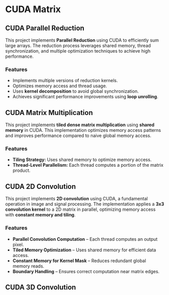 # CUDA Matrix

## CUDA Parallel Reduction
This project implements **Parallel Reduction** using CUDA to efficiently sum large arrays.
The reduction process leverages shared memory, thread synchronization, and multiple optimization techniques to achieve high performance.

### Features
- Implements multiple versions of reduction kernels.
- Optimizes memory access and thread usage.
- Uses **kernel decomposition** to avoid global synchronization.
- Achieves significant performance improvements using **loop unrolling**.

## CUDA Matrix Multiplication
This project implements **tiled dense matrix multiplication** using **shared memory** in CUDA.
This implementation optimizes memory access patterns and improves performance compared to naive global memory access.

### Features
- **Tiling Strategy:** Uses shared memory to optimize memory access.
- **Thread-Level Parallelism:** Each thread computes a portion of the matrix product.

## CUDA 2D Convolution
This project implements **2D convolution** using CUDA, a fundamental operation in image and signal processing. The implementation applies a **3x3 convolution kernel** to a 2D matrix in parallel, optimizing memory access with **constant memory and tiling**.

### Features
- **Parallel Convolution Computation** – Each thread computes an output pixel.
- **Tiled Memory Optimization** – Uses shared memory for efficient data access.
- **Constant Memory for Kernel Mask** – Reduces redundant global memory reads.
- **Boundary Handling** – Ensures correct computation near matrix edges.

## CUDA 3D Convolution